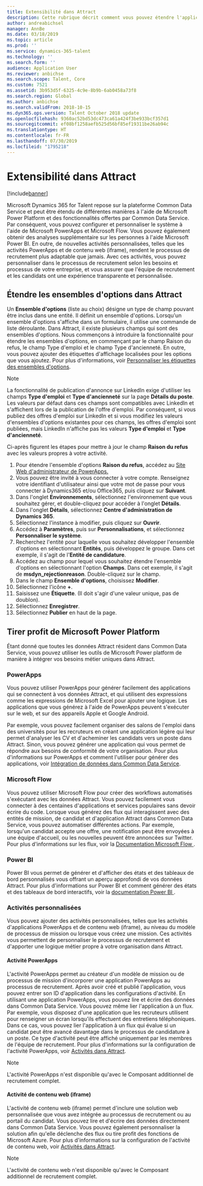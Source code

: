 ```yaml
---
title: Extensibilité dans Attract
description: Cette rubrique décrit comment vous pouvez étendre l'application Microsoft Dynamics 365 for Talent - Attract à l'aide de la plateforme Microsoft Power.
author: andreabichsel
manager: AnnBe
ms.date: 03/18/2019
ms.topic: article
ms.prod: ''
ms.service: dynamics-365-talent
ms.technology: ''
ms.search.form: ''
audience: Application User
ms.reviewer: anbichse
ms.search.scope: Talent, Core
ms.custom: 7521
ms.assetid: 3b953d5f-6325-4c9e-8b9b-6ab0458a73f8
ms.search.region: Global
ms.author: anbichse
ms.search.validFrom: 2018-10-15
ms.dyn365.ops.version: Talent October 2018 update
ms.openlocfilehash: 9360ac52bd53dc473ca61a424f3be933bcf357d1
ms.sourcegitcommit: ef08bf1258aefb525d56bf85ef19311be26ab94c
ms.translationtype: HT
ms.contentlocale: fr-FR
ms.lasthandoff: 07/30/2019
ms.locfileid: "1795218"
---
```

# <a name="extensibility-in-attract"></a>Extensibilité dans Attract

[!include[banner](../includes/banner.md)]

Microsoft Dynamics 365 for Talent repose sur la plateforme Common Data Service et peut être étendu de différentes manières à l'aide de Microsoft Power Platform et des fonctionnalités offertes par Common Data Service. Par conséquent, vous pouvez configurer et personnaliser le système à l'aide de Microsoft PowerApps et Microsoft Flow. Vous pouvez également obtenir des analyses supplémentaire sur les personnes à l'aide Microsoft Power BI. En outre, de nouvelles activités personnalisées, telles que les activités PowerApps et de contenu web (iframe), rendent le processus de recrutement plus adaptable que jamais. Avec ces activités, vous pouvez personnaliser dans le processus de recrutement selon les besoins et processus de votre entreprise, et vous assurer que l'équipe de recrutement et les candidats ont une expérience transparente et personnalisée.

## <a name="extending-option-sets-in-attract"></a>Étendre les ensembles d'options dans Attract

Un **Ensemble d'options** (liste au choix) désigne un type de champ pouvant être inclus dans une entité. Il définit un ensemble d'options. Lorsqu'un ensemble d'options s'affiche dans un formulaire, il utilise une commande de liste déroulante.  Dans Attract, il existe plusieurs champs qui sont des ensembles d'options.  Nous commençons à introduire la fonctionnalité pour étendre les ensembles d'options, en commençant par le champ Raison du refus, le champ Type d'emploi et le champ Type d'ancienneté.   En outre, vous pouvez ajouter des étiquettes d'affichage localisées pour les options que vous ajoutez. Pour plus d'informations, voir [Personnaliser les étiquettes des ensembles d'options](https://docs.microsoft.com/powerapps/developer/common-data-service/customize-labels-support-multiple-languages).

> [!NOTE]
> La fonctionnalité de publication d'annonce sur LinkedIn exige d'utiliser les champs **Type d'emploi** et **Type d'ancienneté** sur la page **Détails du poste**. Les valeurs par défaut dans ces champs sont compatibles avec LinkedIn et s'affichent lors de la publication de l'offre d'emploi. Par conséquent, si vous publiez des offres d'emploi sur LinkedIn et si vous modifiez les valeurs d'ensembles d'options existantes pour ces champs, les offres d'emploi sont publiées, mais LinkedIn n'affiche pas les valeurs **Type d'emploi** et **Type d'ancienneté**.  

Ci-après figurent les étapes pour mettre à jour le champ **Raison du refus** avec les valeurs propres à votre activité.  

1. Pour étendre l'ensemble d'options **Raison du refus**, accédez au [Site Web d'administrateur de PowerApps.](https://admin.powerapps.com)
2. Vous pouvez être invité à vous connecter à votre compte. Renseignez votre identifiant d'utilisateur ainsi que votre mot de passe pour vous connecter à Dynamics365 et/ou Office365, puis cliquez sur **Suivant**.
3. Dans l'onglet **Environnements**, sélectionnez l'environnement que vous souhaitez gérer, et double-cliquez pour accéder à l'onglet **Détails**.
4. Dans l'onglet **Détails**, sélectionnez **Centre d'administration de Dynamics 365**.
5. Sélectionnez l'instance à modifier, puis cliquez sur **Ouvrir**.
6. Accédez à **Paramètres**, puis sur **Personnalisations**, et sélectionnez **Personnaliser le système**.
7. Recherchez l'entité pour laquelle vous souhaitez développer l'ensemble d'options en sélectionnant **Entités**, puis développez le groupe. Dans cet exemple, il s'agit de l'**Entité de candidature**.
8. Accédez au champ pour lequel vous souhaitez étendre l'ensemble d'options en sélectionnant l'option **Champs**. Dans cet exemple, il s'agit de **msdyn_rejectionreason**. Double-cliquez sur le champ.
9. Dans le champ **Ensemble d'options**, choisissez **Modifier**.
10. Sélectionnez l'icône **+**.
11. Saisissez une **Étiquette**.  (Il doit s'agir d'une valeur unique, pas de doublon).
12. Sélectionnez **Enregistrer**.
13. Sélectionnez **Publier** en haut de la page.

## <a name="take-advantage-of-the-microsoft-power-platform"></a>Tirer profit de Microsoft Power Platform 

Étant donné que toutes les données Attract résident dans Common Data Service, vous pouvez utiliser les outils de Microsoft Power platform de manière à intégrer vos besoins métier uniques dans Attract.

### <a name="powerapps"></a>PowerApps

Vous pouvez utiliser PowerApps pour générer facilement des applications qui se connectent à vos données Attract, et qui utilisent des expressions comme les expressions de Microsoft Excel pour ajouter une logique. Les applications que vous générez à l'aide de PowerApps peuvent s'exécuter sur le web, et sur des appareils Apple et Google Android.

Par exemple, vous pouvez facilement organiser des salons de l'emploi dans des universités pour les recruteurs en créant une application légère qui leur permet d'analyser les CV et d'acheminer les candidats vers un poste dans Attract. Sinon, vous pouvez générer une application qui vous permet de répondre aux besoins de conformité de votre organisation. Pour plus d'informations sur PowerApps et comment l'utiliser pour générer des applications, voir [Intégration de données dans Common Data Service](https://docs.microsoft.com/powerapps).

### <a name="microsoft-flow"></a>Microsoft Flow 

Vous pouvez utiliser Microsoft Flow pour créer des workflows automatisés s'exécutant avec les données Attract. Vous pouvez facilement vous connecter à des centaines d'applications et services populaires sans devoir écrire du code. Lorsque vous générez des flux qui interagissent avec des entités de mission, de candidat et d'application Attract dans Common Data Service, vous pouvez automatiser différentes actions. Par exemple, lorsqu'un candidat accepte une offre, une notification peut être envoyées à une équipe d'accueil, ou les nouvelles peuvent être annoncées sur Twitter. Pour plus d'informations sur les flux, voir la [Documentation Microsoft Flow ](https://docs.microsoft.com/flow/).

### <a name="power-bi"></a>Power BI

Power BI vous permet de générer et d'afficher des états et des tableaux de bord personnalisés vous offrant un aperçu approfondi de vos données Attract. Pour plus d'informations sur Power BI et comment générer des états et des tableaux de bord interactifs, voir la [documentation Power BI ](https://docs.microsoft.com/power-bi/).

### <a name="custom-activities"></a>Activités personnalisées 

Vous pouvez ajouter des activités personnalisées, telles que les activités d'applications PowerApps et de contenu web (iframe), au niveau du modèle de processus de mission ou lorsque vous créez une mission. Ces activités vous permettent de personnaliser le processus de recrutement et d'apporter une logique métier propre à votre organisation dans Attract.

#### <a name="powerapps-activity"></a>Activité PowerApps 

L'activité PowerApps permet au créateur d'un modèle de mission ou de processus de mission d'incorporer une application PowerApps au processus de recrutement. Après avoir créé et publié l'application, vous pouvez entrer son ID d'application dans les configurations d'activité. En utilisant une application PowerApps, vous pouvez lire et écrire des données dans Common Data Service. Vous pouvez même lier l'application à un flux. Par exemple, vous disposez d'une application que les recruteurs utilisent pour renseigner un écran lorsqu'ils effectuent des entretiens téléphoniques. Dans ce cas, vous pouvez lier l'application à un flux qui évalue si un candidat peut être avancé davantage dans le processus de candidature à un poste. Ce type d'activité peut être affiché uniquement par les membres de l'équipe de recrutement. Pour plus d'informations sur la configuration de l'activité PowerApps, voir [Activités dans Attract](./activities-attract.md).

> [!NOTE]
> L'activité PowerApps n'est disponible qu'avec le Composant additionnel de recrutement complet.

#### <a name="web-content-iframe-activity"></a>Activité de contenu web (iframe)

L'activité de contenu web (iframe) permet d'inclure une solution web personnalisée que vous avez intégrée au processus de recrutement ou au portail du candidat. Vous pouvez lire et d'écrire des données directement dans Common Data Service. Vous pouvez également personnaliser la solution afin qu'elle déclenche des flux ou tire profit des fonctions de Microsoft Azure. Pour plus d'informations sur la configuration de l'activité de contenu web, voir [Activités dans Attract](./activities-attract.md).

> [!NOTE]
> L'activité de contenu web n'est disponible qu'avec le Composant additionnel de recrutement complet.
